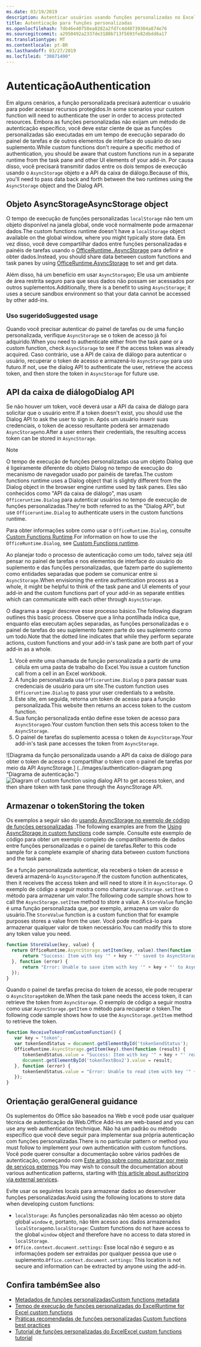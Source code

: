 ```yaml
---
ms.date: 03/19/2019
description: Autenticar usuários usando funções personalizadas no Excel.
title: Autenticação para funções personalizadas
ms.openlocfilehash: 7db46e40758ea0282a2fd7c4d40739304a874e76
ms.sourcegitcommit: a2950492a2337de3180b713f5693fe82dbdd6a17
ms.translationtype: MT
ms.contentlocale: pt-BR
ms.lasthandoff: 03/27/2019
ms.locfileid: "30871490"
---
```

# <a name="authentication"></a><span data-ttu-id="b18ae-103">Autenticação</span><span class="sxs-lookup"><span data-stu-id="b18ae-103">Authentication</span></span>

<span data-ttu-id="b18ae-104">Em alguns cenários, a função personalizada precisará autenticar o usuário para poder acessar recursos protegidos.</span><span class="sxs-lookup"><span data-stu-id="b18ae-104">In some scenarios your custom function will need to authenticate the user in order to access protected resources.</span></span> <span data-ttu-id="b18ae-105">Embora as funções personalizadas não exijam um método de autenticação específico, você deve estar ciente de que as funções personalizadas são executadas em um tempo de execução separado do painel de tarefas e de outros elementos de interface do usuário do seu suplemento.</span><span class="sxs-lookup"><span data-stu-id="b18ae-105">While custom functions don't require a specific method of authentication, you should be aware that custom functions run in a separate runtime from the task pane and other UI elements of your add-in.</span></span> <span data-ttu-id="b18ae-106">Por causa disso, você precisará transmitir dados entre os dois tempos de execução usando o `AsyncStorage` objeto e a API da caixa de diálogo.</span><span class="sxs-lookup"><span data-stu-id="b18ae-106">Because of this, you'll need to pass data back and forth between the two runtimes using the `AsyncStorage` object and the Dialog API.</span></span>
  
## <a name="asyncstorage-object"></a><span data-ttu-id="b18ae-107">Objeto AsyncStorage</span><span class="sxs-lookup"><span data-stu-id="b18ae-107">AsyncStorage object</span></span>

<span data-ttu-id="b18ae-108">O tempo de execução de funções personalizadas `localStorage` não tem um objeto disponível na janela global, onde você normalmente pode armazenar dados.</span><span class="sxs-lookup"><span data-stu-id="b18ae-108">The custom functions runtime doesn't have a `localStorage` object available on the global window, where you might typically store data.</span></span> <span data-ttu-id="b18ae-109">Em vez disso, você deve compartilhar dados entre funções personalizadas e painéis de tarefas usando o [OfficeRuntime. AsyncStorage](/javascript/api/office-runtime/officeruntime.asyncstorage) para definir e obter dados.</span><span class="sxs-lookup"><span data-stu-id="b18ae-109">Instead, you should share data between custom functions and task panes by using [OfficeRuntime.AsyncStorage](/javascript/api/office-runtime/officeruntime.asyncstorage) to set and get data.</span></span>

<span data-ttu-id="b18ae-110">Além disso, há um benefício em usar `AsyncStorage`o; Ele usa um ambiente de área restrita seguro para que seus dados não possam ser acessados por outros suplementos.</span><span class="sxs-lookup"><span data-stu-id="b18ae-110">Additionally, there is a benefit to using `AsyncStorage`; it uses a secure sandbox environment so that your data cannot be accessed by other add-ins.</span></span>

### <a name="suggested-usage"></a><span data-ttu-id="b18ae-111">Uso sugerido</span><span class="sxs-lookup"><span data-stu-id="b18ae-111">Suggested usage</span></span>

<span data-ttu-id="b18ae-112">Quando você precisar autenticar do painel de tarefas ou de uma função personalizada, verifique `AsyncStorage` se o token de acesso já foi adquirido.</span><span class="sxs-lookup"><span data-stu-id="b18ae-112">When you need to authenticate either from the task pane or a custom function, check `AsyncStorage` to see if the access token was already acquired.</span></span> <span data-ttu-id="b18ae-113">Caso contrário, use a API de caixa de diálogo para autenticar o usuário, recuperar o token de acesso e armazená-lo `AsyncStorage` para uso futuro.</span><span class="sxs-lookup"><span data-stu-id="b18ae-113">If not, use the dialog API to authenticate the user, retrieve the access token, and then store the token in `AsyncStorage` for future use.</span></span>

## <a name="dialog-api"></a><span data-ttu-id="b18ae-114">API da caixa de diálogo</span><span class="sxs-lookup"><span data-stu-id="b18ae-114">Dialog API</span></span>

<span data-ttu-id="b18ae-115">Se não houver um token, você deverá usar a API da caixa de diálogo para solicitar que o usuário entre.</span><span class="sxs-lookup"><span data-stu-id="b18ae-115">If a token doesn't exist, you should use the Dialog API to ask the user to sign in.</span></span> <span data-ttu-id="b18ae-116">Após um usuário inserir suas credenciais, o token de acesso resultante poderá ser armazenado `AsyncStorage`no.</span><span class="sxs-lookup"><span data-stu-id="b18ae-116">After a user enters their credentials, the resulting access token can be stored in `AsyncStorage`.</span></span>

> [!NOTE]
> <span data-ttu-id="b18ae-117">O tempo de execução de funções personalizadas usa um objeto Dialog que é ligeiramente diferente do objeto Dialog no tempo de execução do mecanismo de navegador usado por painéis de tarefas.</span><span class="sxs-lookup"><span data-stu-id="b18ae-117">The custom functions runtime uses a Dialog object that is slightly different from the Dialog object in the browser engine runtime used by task panes.</span></span> <span data-ttu-id="b18ae-118">Eles são conhecidos como "API da caixa de diálogo", mas usam `Officeruntime.Dialog` para autenticar usuários no tempo de execução de funções personalizadas.</span><span class="sxs-lookup"><span data-stu-id="b18ae-118">They're both referred to as the "Dialog API", but use `Officeruntime.Dialog` to authenticate users in the custom functions runtime.</span></span>

<span data-ttu-id="b18ae-119">Para obter informações sobre como usar o `OfficeRuntime.Dialog`, consulte [Custom Functions Runtime](/office/dev/add-ins/excel/custom-functions-runtime?view=office-js#displaying-a-dialog-box).</span><span class="sxs-lookup"><span data-stu-id="b18ae-119">For information on how to use the `OfficeRuntime.Dialog`, see [Custom Functions runtime](/office/dev/add-ins/excel/custom-functions-runtime?view=office-js#displaying-a-dialog-box).</span></span>

<span data-ttu-id="b18ae-120">Ao planejar todo o processo de autenticação como um todo, talvez seja útil pensar no painel de tarefas e nos elementos de interface do usuário do suplemento e das funções personalizadas, que fazem parte do suplemento como entidades separadas que podem se comunicar entre si `AsyncStorage`.</span><span class="sxs-lookup"><span data-stu-id="b18ae-120">When envisioning the entire authentication process as a whole, it might be helpful to think of the task pane and UI elements of your add-in and the custom functions part of your add-in as separate entities which can communicate with each other through `AsyncStorage`.</span></span>

<span data-ttu-id="b18ae-121">O diagrama a seguir descreve esse processo básico.</span><span class="sxs-lookup"><span data-stu-id="b18ae-121">The following diagram outlines this basic process.</span></span> <span data-ttu-id="b18ae-122">Observe que a linha pontilhada indica que, enquanto elas executam ações separadas, as funções personalizadas e o painel de tarefas do seu suplemento fazem parte do seu suplemento como um todo.</span><span class="sxs-lookup"><span data-stu-id="b18ae-122">Note that the dotted line indicates that while they perform separate actions, custom functions and your add-in's task pane are both part of your add-in as a whole.</span></span>

1. <span data-ttu-id="b18ae-123">Você emite uma chamada de função personalizada a partir de uma célula em uma pasta de trabalho do Excel.</span><span class="sxs-lookup"><span data-stu-id="b18ae-123">You issue a custom function call from a cell in an Excel workbook.</span></span>
2. <span data-ttu-id="b18ae-124">A função personalizada usa `Officeruntime.Dialog` o para passar suas credenciais de usuário para um site.</span><span class="sxs-lookup"><span data-stu-id="b18ae-124">The custom function uses `Officeruntime.Dialog` to pass your user credentials to a website.</span></span>
3. <span data-ttu-id="b18ae-125">Este site, em seguida, retorna um token de acesso para a função personalizada.</span><span class="sxs-lookup"><span data-stu-id="b18ae-125">This website then returns an access token to the custom function.</span></span>
4. <span data-ttu-id="b18ae-126">Sua função personalizada então define esse token de acesso para `AsyncStorage`o.</span><span class="sxs-lookup"><span data-stu-id="b18ae-126">Your custom function then sets this access token to the `AsyncStorage`.</span></span>
5. <span data-ttu-id="b18ae-127">O painel de tarefas do suplemento acessa o token de `AsyncStorage`.</span><span class="sxs-lookup"><span data-stu-id="b18ae-127">Your add-in's task pane accesses the token from `AsyncStorage`.</span></span>

<span data-ttu-id="b18ae-128">![Diagrama da função personalizada usando a API da caixa de diálogo para obter o token de acesso e compartilhar o token com o painel de tarefas por meio da API AsyncStorage.] (../images/authentication-diagram.png "Diagrama de autenticação.")</span><span class="sxs-lookup"><span data-stu-id="b18ae-128">![Diagram of custom function using dialog API to get access token, and then share token with task pane through the AsyncStorage API.](../images/authentication-diagram.png "Authentication diagram.")</span></span>

## <a name="storing-the-token"></a><span data-ttu-id="b18ae-129">Armazenar o token</span><span class="sxs-lookup"><span data-stu-id="b18ae-129">Storing the token</span></span>

<span data-ttu-id="b18ae-130">Os exemplos a seguir são do [usando AsyncStorage no exemplo de código de funções personalizadas](https://github.com/OfficeDev/PnP-OfficeAddins/tree/master/Excel-custom-functions/AsyncStorage) .</span><span class="sxs-lookup"><span data-stu-id="b18ae-130">The following examples are from the [Using AsyncStorage in custom functions](https://github.com/OfficeDev/PnP-OfficeAddins/tree/master/Excel-custom-functions/AsyncStorage) code sample.</span></span> <span data-ttu-id="b18ae-131">Consulte este exemplo de código para obter um exemplo completo de compartilhamento de dados entre funções personalizadas e o painel de tarefas.</span><span class="sxs-lookup"><span data-stu-id="b18ae-131">Refer to this code sample for a complete example of sharing data between custom functions and the task pane.</span></span>

<span data-ttu-id="b18ae-132">Se a função personalizada autenticar, ela receberá o token de acesso e deverá armazená-lo `AsyncStorage`no.</span><span class="sxs-lookup"><span data-stu-id="b18ae-132">If the custom function authenticates, then it receives the access token and will need to store it in `AsyncStorage`.</span></span> <span data-ttu-id="b18ae-133">O exemplo de código a seguir mostra como chamar `AsyncStorage.setItem` o método para armazenar um valor.</span><span class="sxs-lookup"><span data-stu-id="b18ae-133">The following code sample shows how to call the `AsyncStorage.setItem` method to store a value.</span></span> <span data-ttu-id="b18ae-134">A `StoreValue` função é uma função personalizada que, por exemplo, armazena um valor do usuário.</span><span class="sxs-lookup"><span data-stu-id="b18ae-134">The `StoreValue` function is a custom function that for example purposes stores a value from the user.</span></span> <span data-ttu-id="b18ae-135">Você pode modificá-lo para armazenar qualquer valor de token necessário.</span><span class="sxs-lookup"><span data-stu-id="b18ae-135">You can modify this to store any token value you need.</span></span>

```javascript
function StoreValue(key, value) {
  return OfficeRuntime.AsyncStorage.setItem(key, value).then(function (result) {
      return "Success: Item with key '" + key + "' saved to AsyncStorage.";
  }, function (error) {
      return "Error: Unable to save item with key '" + key + "' to AsyncStorage. " + error;
  });
}
```

<span data-ttu-id="b18ae-136">Quando o painel de tarefas precisa do token de acesso, ele pode recuperar o `AsyncStorage`token de.</span><span class="sxs-lookup"><span data-stu-id="b18ae-136">When the task pane needs the access token, it can retrieve the token from `AsyncStorage`.</span></span> <span data-ttu-id="b18ae-137">O exemplo de código a seguir mostra como usar `AsyncStorage.getItem` o método para recuperar o token.</span><span class="sxs-lookup"><span data-stu-id="b18ae-137">The following code sample shows how to use the `AsyncStorage.getItem` method to retrieve the token.</span></span>

```javascript
function ReceiveTokenFromCustomFunction() {
   var key = "token";
   var tokenSendStatus = document.getElementById('tokenSendStatus');
   OfficeRuntime.AsyncStorage.getItem(key).then(function (result) {
      tokenSendStatus.value = "Success: Item with key '" + key + "' read from AsyncStorage.";
      document.getElementById('tokenTextBox2').value = result;
   }, function (error) {
      tokenSendStatus.value = "Error: Unable to read item with key '" + key + "' from AsyncStorage. " + error;
   });
}
```

## <a name="general-guidance"></a><span data-ttu-id="b18ae-138">Orientação geral</span><span class="sxs-lookup"><span data-stu-id="b18ae-138">General guidance</span></span>

<span data-ttu-id="b18ae-139">Os suplementos do Office são baseados na Web e você pode usar qualquer técnica de autenticação da Web.</span><span class="sxs-lookup"><span data-stu-id="b18ae-139">Office Add-ins are web-based and you can use any web authentication technique.</span></span> <span data-ttu-id="b18ae-140">Não há um padrão ou método específico que você deve seguir para implementar sua própria autenticação com funções personalizadas.</span><span class="sxs-lookup"><span data-stu-id="b18ae-140">There is no particular pattern or method you must follow to implement your own authentication with custom functions.</span></span> <span data-ttu-id="b18ae-141">Você pode querer consultar a documentação sobre vários padrões de autenticação, começando com [Este artigo sobre como autorizar por meio de serviços externos](/office/dev/add-ins/develop/auth-external-add-ins?view=office-js).</span><span class="sxs-lookup"><span data-stu-id="b18ae-141">You may wish to consult the documentation about various authentication patterns, starting with [this article about authorizing via external services](/office/dev/add-ins/develop/auth-external-add-ins?view=office-js).</span></span>  

<span data-ttu-id="b18ae-142">Evite usar os seguintes locais para armazenar dados ao desenvolver funções personalizadas:</span><span class="sxs-lookup"><span data-stu-id="b18ae-142">Avoid using the following locations to store data when developing custom functions:</span></span>  

- <span data-ttu-id="b18ae-143">`localStorage`: As funções personalizadas não têm acesso ao objeto global `window` e, portanto, não têm acesso aos dados armazenados `localStorage`no.</span><span class="sxs-lookup"><span data-stu-id="b18ae-143">`localStorage`: Custom functions do not have access to the global `window` object and therefore have no access to data     stored in `localStorage`.</span></span>
- <span data-ttu-id="b18ae-144">`Office.context.document.settings`: Esse local não é seguro e as informações podem ser extraídas por qualquer pessoa que use o suplemento.</span><span class="sxs-lookup"><span data-stu-id="b18ae-144">`Office.context.document.settings`:  This location is not secure and information can be extracted by anyone using the     add-in.</span></span>

## <a name="see-also"></a><span data-ttu-id="b18ae-145">Confira também</span><span class="sxs-lookup"><span data-stu-id="b18ae-145">See also</span></span>

* [<span data-ttu-id="b18ae-146">Metadados de funções personalizadas</span><span class="sxs-lookup"><span data-stu-id="b18ae-146">Custom functions metadata</span></span>](custom-functions-json.md)
* [<span data-ttu-id="b18ae-147">Tempo de execução de funções personalizadas do Excel</span><span class="sxs-lookup"><span data-stu-id="b18ae-147">Runtime for Excel custom functions</span></span>](custom-functions-runtime.md)
* <span data-ttu-id="b18ae-148">[Práticas recomendadas de funções personalizadas](custom-functions-best-practices.md).</span><span class="sxs-lookup"><span data-stu-id="b18ae-148">[Custom functions best practices](custom-functions-best-practices.md)</span></span>
* [<span data-ttu-id="b18ae-149">Tutorial de funções personalizadas do Excel</span><span class="sxs-lookup"><span data-stu-id="b18ae-149">Excel custom functions tutorial</span></span>](excel-tutorial-custom-functions.md)

